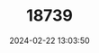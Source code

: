 ---
title: "18739"
category: "Pteropus melanopogon"
draft: false
date: 2024-02-22 13:03:50
languages:
  Spanish; Castilian: ["Zorro Volador De Barba Negra"]
  English: ["Black-bearded Flying Fox"]
---